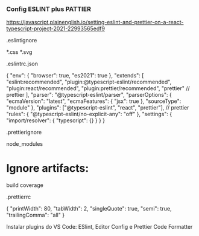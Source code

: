 ### Config ESLINT plus PATTIER

https://javascript.plainenglish.io/setting-eslint-and-prettier-on-a-react-typescript-project-2021-22993565edf9

.eslintignore

*.css
*.svg

.eslintrc.json

{
  "env": {
    "browser": true,
    "es2021": true
  },
  "extends": [
    "eslint:recommended",
    "plugin:@typescript-eslint/recommended",
    "plugin:react/recommended",
    "plugin:prettier/recommended",
    "prettier" // prettier
  ],
  "parser": "@typescript-eslint/parser",
  "parserOptions": {
    "ecmaVersion": "latest",
    "ecmaFeatures": {
      "jsx": true
    },
    "sourceType": "module"
  },
  "plugins": ["@typescript-eslint", "react", "prettier"], // prettier
  "rules": {
    "@typescript-eslint/no-explicit-any": "off"
  },
  "settings": {
    "import/resolver": {
      "typescript": {}
    }
  }
}


.prettierignore

node_modules
# Ignore artifacts:
build
coverage

.prettierrc

{
  "printWidth": 80,
  "tabWidth": 2,
  "singleQuote": true,
  "semi": true,
  "trailingComma": "all"
}

Instalar plugins do VS Code: ESlint, Editor Config e Prettier Code Formatter

